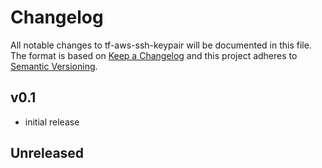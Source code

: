# Changelog

All notable changes to tf-aws-ssh-keypair will be documented in this file. The format is based on [Keep a Changelog](http://keepachangelog.com/en/1.0.0/) and this project adheres to [Semantic Versioning](http://semver.org/spec/v2.0.0.html).

## v0.1
* initial release

## Unreleased
